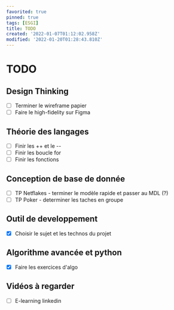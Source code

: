 ```yaml
---
favorited: true
pinned: true
tags: [ESGI]
title: TODO
created: '2022-01-07T01:12:02.958Z'
modified: '2022-01-20T01:28:43.810Z'
---
```


# TODO

## Design Thinking

- [ ] Terminer le wireframe papier 
- [ ] Faire le high-fidelity sur Figma

## Théorie des langages 

- [ ] Finir les ++ et le --
- [ ] Finir les boucle for
- [ ] Finir les fonctions

## Conception de base de donnée 

- [ ] TP Netflakes - terminer le modèle rapide et passer au MDL (?)
- [ ] TP Poker - determiner les taches en groupe

## Outil de developpement 

- [x] Choisir le sujet et les technos du projet

## Algorithme avancée et python

- [x] Faire les exercices d'algo

## Vidéos à regarder 

- [ ] E-learning linkedin

